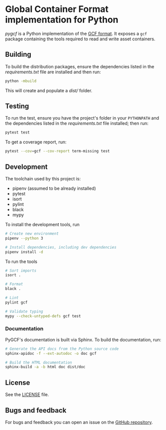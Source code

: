 # Global Container Format implementation for Python

*pygcf* is a Python implementation of the [GCF format](https://github.com/global-container-format/gcf-spec). It exposes a `gcf` package containing the tools required to read and write asset containers.

## Building

To build the distribution packages, ensure the dependencies listed in the *requirements.txt* file are installed and then run:

```bash
python -mbuild
```

This will create and populate a *dist/* folder.

## Testing

To run the test, ensure you have the project's folder in your `PYTHONPATH` and the dependencies listed in the *requirements.txt* file installed; then run:

```bash
pytest test
```

To get a coverage report, run:

```bash
pytest --cov=gcf --cov-report term-missing test
```

## Development

The toolchain used by this project is:

* pipenv (assumed to be already installed)
* pytest
* isort
* pylint
* black
* mypy

To install the development tools, run

```bash
# Create new environment
pipenv --python 3

# Install dependencies, including dev dependencies
pipenv install -d
```

To run the tools

```bash
# Sort imports
isort .

# Format
black .

# Lint
pylint gcf

# Validate typing
mypy --check-untyped-defs gcf test
```

### Documentation

PyGCF's documentation is built via Sphinx. To build the documentation, run:

```bash
# Generate the API docs from the Python source code
sphinx-apidoc -f --ext-autodoc -o doc gcf

# Build the HTML documentation
sphinx-build -a -b html doc dist/doc
```

## License

See the [LICENSE](LICENSE) file.


## Bugs and feedback

For bugs and feedback you can open an issue on the [GitHub repository](https://github.com/moongoal/pygcf).
